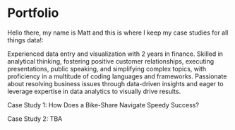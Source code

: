 # Portfolio
Hello there, my name is Matt and this is where I keep my case studies for all things data!:


Experienced data entry and visualization with 2 years in finance. Skilled in analytical thinking, fostering positive customer relationships, executing presentations, public speaking, and simplifying complex topics, with proficiency in a multitude of coding languages and frameworks. Passionate about resolving business issues through data-driven insights and eager to leverage expertise in data analytics to visually drive results.



Case Study 1: How Does a Bike-Share Navigate Speedy Success?

Case Study 2: TBA
